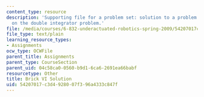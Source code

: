 ```yaml
---
content_type: resource
description: 'Supporting file for a problem set: solution to a problem on value iteration
  on the double integrator problem.'
file: /media/courses/6-832-underactuated-robotics-spring-2009/54207017c3d4928007f396a4333c847f_brick_vi_sol.m
file_type: text/plain
learning_resource_types:
- Assignments
ocw_type: OCWFile
parent_title: Assignments
parent_type: CourseSection
parent_uid: 04c58ca0-0560-b9d1-6ca6-2691ea66babf
resourcetype: Other
title: Brick VI Solution
uid: 54207017-c3d4-9280-07f3-96a4333c847f
---
```

